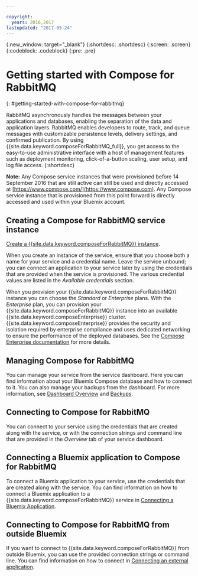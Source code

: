 ```yaml
---

copyright:
  years: 2016,2017
lastupdated: "2017-05-24"
---
```


{:new_window: target="_blank"}
{:shortdesc: .shortdesc}
{:screen: .screen}
{:codeblock: .codeblock}
{:pre: .pre}

# Getting started with Compose for RabbitMQ
{: #getting-started-with-compose-for-rabbitmq}

RabbitMQ asynchronously handles the messages between your applications and databases, enabling the separation of the data and application layers. RabbitMQ enables developers to route, track, and queue messages with customizable persistence levels, delivery settings, and confirmed publication. By using {{site.data.keyword.composeForRabbitMQ_full}}, you get access to the easy-to-use administrative interface with a host of management features such as deployment monitoring, click-of-a-button scaling, user setup, and log file access.
{:shortdesc}

**Note:** Any Compose service instances that were provisioned before 14 September 2016 that are still active can still be used and directly accessed at [https://www.compose.com/](https://www.compose.com). Any Compose service instance that is provisioned from this point forward is directly accessed and used within your Bluemix account.

## Creating a Compose for RabbitMQ service instance

[Create a {{site.data.keyword.composeForRabbitMQ}} instance](https://console.ng.bluemix.net/catalog/services/compose-for-rabbitmq/).

When you create an instance of the service, ensure that you choose both a name for your service and a credential name. Leave the service unbound; you can connect an application to your service later by using the credentials that are provided when the service is provisioned.  The various credential values are listed in the *Available credentials* section.

When you provision your {{site.data.keyword.composeForRabbitMQ}} instance you can choose the *Standard* or *Enterprise* plans. With the *Enterprise* plan, you can provision your {{site.data.keyword.composeForRabbitMQ}} instance into an available {{site.data.keyword.composeEnterprise}} cluster. {{site.data.keyword.composeEnterprise}} provides the security and isolation required by enterprise compliance and uses dedicated networking to ensure the performance of the deployed databases. See the [Compose Enterprise documentation](../ComposeEnterprise/index.html) for more details.

## Managing Compose for RabbitMQ

You can manage your service from the service dashboard. Here you can find information about your Bluemix Compose database and how to connect to it. You can also manage your backups from the dashboard. For more information, see [Dashboard Overview](./dashboard-overview.html) and [Backups](./managing-backups.html).

## Connecting to Compose for RabbitMQ

You can connect to your service using the credentials that are created along with the service, or with the connection strings and command line that are provided in the *Overview* tab of your service dashboard.

## Connecting a Bluemix application to Compose for RabbitMQ

To connect a Bluemix application to your service, use the credentials that are created along with the service. You can find information on how to connect a Bluemix application to a {{site.data.keyword.composeForRabbitMQ}} service in [Connecting a Bluemix Application](./connecting-bluemix-app.html).

## Connecting to Compose for RabbitMQ from outside Bluemix

If you want to connect to {{site.data.keyword.composeForRabbitMQ}} from outside Bluemix, you can use the provided connection strings or command line. You can find information on how to connect in [Connecting an external application](./connecting-external.html).
